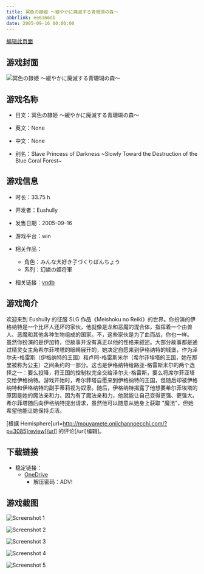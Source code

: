 ```yaml
---
title: 冥色の隷姫 ～緩やかに廃滅する青珊瑚の森～
abbrlink: ee6166db
date: 2005-09-16 00:00:00
---
```

[编辑此页面](https://github.com/ACG-3/ADV3-source/blob/main/source/_posts/games/Dark%20Blue.md)

## 游戏封面

![冥色の隷姫 ～緩やかに廃滅する青珊瑚の森～](https://pan.timero.xyz/onedrive/img_lib_001/Dark%20Blue_cover.avif)


## 游戏名称

- 日文：冥色の隷姫 ～緩やかに廃滅する青珊瑚の森～
- 英文：None
- 中文：None

- 别名：Slave Princess of Darkness ~Slowly Toward the Destruction of the Blue Coral Forest~


## 游戏信息

- 时长：33.75 h
- 开发者：Eushully
- 发售日期：2005-09-16
- 游戏平台：win
- 相关作品：
   - 角色：みんな大好き子づくりばんちょう
   - 系列：幻燐の姫将軍

- 相关链接：[vndb](https://vndb.org/v2232)


## 游戏简介

欢迎来到 Eushully 的征服 SLG 作品《Meishoku no Reiki》的世界。你扮演的伊格纳特是一个比坏人还坏的家伙，他就像是龙和恶魔的混合体，指挥着一个由兽人、恶魔和其他各种生物组成的国家。不，这些家伙是为了血而战，你也一样。
虽然你扮演的是伊加特，但故事并没有真正以他的性格来叙述。大部分故事都是通过精灵女主角希尔菲埃塔的眼睛展开的，她决定自愿来到伊格纳特的城堡，作为泽尔夫-格雷斯（伊格纳特的王国）和卢阿-格雷斯米尔（希尔菲埃塔的王国，她在那里被称为公主）之间条约的一部分。这也是伊格纳特给路亚-格雷斯米尔的两个选择之一：要么投降，将王国的控制权完全交给泽尔夫-格雷斯，要么将席尔菲亚塔交给伊格纳特。游戏开始时，希尔菲塔自愿来到伊格纳特的王国，但随后却被伊格纳特和伊格纳特的副手蒂莉视为奴隶。随后，伊格纳特揭露了他想要希尔菲埃塔的原因是她的魔法亲和力，因为有了魔法亲和力，他就能让自己变得更强、更强大。希尔菲塔随后向伊格纳特提出请求，虽然他可以随意从她身上获取 "魔法"，但她希望他能让她保持贞洁。

[根据 Hemisphere[url=http://mouyamete.oniichannoecchi.com/?p=3085]review[/url] 的评论[/url]编辑]。


## 下载链接

- 稳定链接：
    - [OneDrive](https://pan.timero.xyz/onedrive/adv_lib_001/Dark%20Blue)
        - 解压密码：ADV!



## 游戏截图


![Screenshot 1](https://pan.timero.xyz/onedrive/img_lib_001/Dark%20Blue_Screenshot_1.avif)

![Screenshot 2](https://pan.timero.xyz/onedrive/img_lib_001/Dark%20Blue_Screenshot_2.avif)

![Screenshot 3](https://pan.timero.xyz/onedrive/img_lib_001/Dark%20Blue_Screenshot_3.avif)

![Screenshot 4](https://pan.timero.xyz/onedrive/img_lib_001/Dark%20Blue_Screenshot_4.avif)

![Screenshot 5](https://pan.timero.xyz/onedrive/img_lib_001/Dark%20Blue_Screenshot_5.avif)

